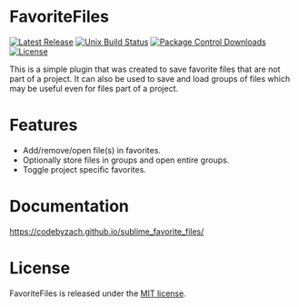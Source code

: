 # FavoriteFiles
[![Latest Release](https://img.shields.io/github/tag/CodeByZach/sublime_favorite_files.svg?label=version)](https://github.com/CodeByZach/sublime_favorite_files/releases)
[![Unix Build Status][travis-image]][travis-link]
[![Package Control Downloads][pc-image]][pc-link]
[![License][license-image]][license-link]

This is a simple plugin that was created to save favorite files that are not part of a project.  It can also be used to save and load groups of files which may be useful even for files part of a project.

# Features

- Add/remove/open file(s) in favorites.
- Optionally store files in groups and open entire groups.
- Toggle project specific favorites.

# Documentation

https://codebyzach.github.io/sublime_favorite_files/

# License

FavoriteFiles is released under the [MIT license](LICENSE).

[travis-image]: https://img.shields.io/travis/EatBreatheCode/sublime_favorite_files/master.svg
[travis-link]: https://travis-ci.org/EatBreatheCode/sublime_favorite_files
[pc-image]: https://img.shields.io/packagecontrol/dt/FavoriteFiles.svg
[pc-link]: https://packagecontrol.io/packages/FavoriteFiles
[license-image]: https://img.shields.io/badge/license-MIT-blue.svg
[license-link]: LICENSE
